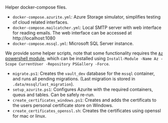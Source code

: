 Helper docker-compose files.

- `docker-compose.azurite.yml`: Azure Storage simulator, simplifies testing of cloud related interfaces.
- `docker-compose.mailcatcher.yml`: Local SMTP server with web interface for reading emails. The web interface can be accessed at http://localhost:1080
- `docker-compose.mssql.yml`: Microsoft SQL Server instance.

We provide some helper scripts, note that some functionality requires the [`Az` powershell module](https://docs.microsoft.com/en-us/powershell/azure/new-azureps-module-az?view=azps-6.4.0), which can be installed using `Install-Module -Name Az -Scope CurrentUser -Repository PSGallery -Force`.

- `migrate.ps1`: Creates the `vault_dev` database for the `mssql` container, and runs all pending migrations. (Last migration is stored in `.data/mssql/last_migration`).
- `setup_azurite.ps1`: Configures Azurite with the required containers, queus and tables. Can be safely re-run.
- `create_certificates_windows.ps1`: Creates and adds the certificats to the users personal certificate store on Windows.
- `create_certificates_openssl.sh`: Creates the certificates using openssl for mac or linux.
